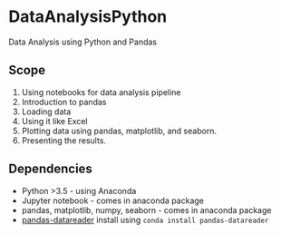 # DataAnalysisPython
Data Analysis using Python and Pandas

## Scope
1.  Using notebooks for data analysis pipeline
2.  Introduction to pandas
3.  Loading data
4.  Using it like Excel
5.  Plotting data using pandas, matplotlib, and seaborn. 
6.  Presenting the results.

## Dependencies

* Python >3.5 - using Anaconda
* Jupyter notebook - comes in anaconda package
* pandas, matplotlib, numpy, seaborn - comes in anaconda package
* [pandas-datareader](https://github.com/pydata/pandas-datareader)
install using `conda install pandas-datareader`


